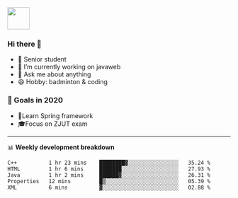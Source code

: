 <img src="https://github.com/egoist/egoist/raw/master/balloon.gif" width="50">

### Hi there 🐏

- 🌱 Senior student
- 🔭 I’m currently working on javaweb
- 💬 Ask me about anything
- 😄 Hobby: badminton & coding

### 🚀 Goals in 2020
+ 🍃Learn Spring framework
+ 🎓Focus on ZJUT exam
-------

📊 **Weekly development breakdown**
<!--START_SECTION:waka-->
```text
C++          1 hr 23 mins    ████████▓░░░░░░░░░░░░░░░░   35.24 % 
HTML         1 hr 6 mins     ███████░░░░░░░░░░░░░░░░░░   27.93 % 
Java         1 hr 2 mins     ██████▓░░░░░░░░░░░░░░░░░░   26.31 % 
Properties   12 mins         █▒░░░░░░░░░░░░░░░░░░░░░░░   05.39 % 
XML          6 mins          ▓░░░░░░░░░░░░░░░░░░░░░░░░   02.88 % 
```
<!--END_SECTION:waka-->
